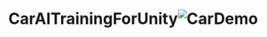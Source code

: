 # CarAITrainingForUnity![CarDemo](https://user-images.githubusercontent.com/33431110/182581689-d4fb1f01-f3af-4270-a224-7d6565c22ad3.gif)
